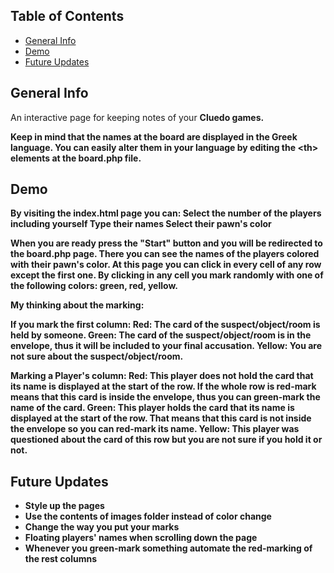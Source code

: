 ## Table of Contents
* [General Info](#general-info)
* [Demo](#demo)
* [Future Updates](#future-updates)

## General Info
An interactive page for keeping notes of your <b>Cluedo games.
	
Keep in mind that the names at the board are displayed in the Greek language.
You can easily alter them in your language by editing the \<th> elements at the board.php file.

## Demo
By visiting the index.html page you can:
Select the number of the players including yourself
Type their names 
Select their pawn's color
<image>

When you are ready press the "Start" button and you will be redirected to the board.php page.
There you can see the names of the players colored with their pawn's color.
At this page you can click in every cell of any row except the first one. By clicking in any cell you mark randomly with
one of the following colors: green, red, yellow.
<image>

My thinking about the marking:

If you mark the first column:
Red: The card of the suspect/object/room is held by someone.
Green: The card of the suspect/object/room is in the envelope, thus it will be included to your final accusation.
Yellow: You are not sure about the suspect/object/room.

Marking a Player's column:
Red: This player does not hold the card that its name is displayed at the start of the row. If the whole row is red-mark 
means that this card is inside the envelope, thus you can green-mark the name of the card.
Green: This player holds the card that its name is displayed at the start of the row. That means that this card is not 
inside the envelope so you can red-mark its name.
Yellow: This player was questioned about the card of this row but you are not sure if you hold it or not.

## Future Updates
* Style up the pages
* Use the contents of images folder instead of color change
* Change the way you put your marks 
* Floating players' names when scrolling down the page
* Whenever you green-mark something automate the red-marking of the rest columns